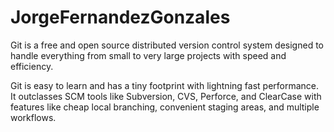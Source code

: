 # JorgeFernandezGonzales
Git is a free and open source distributed version control system designed to handle everything from small to very large projects with speed and efficiency. 

Git is easy to learn and has a tiny footprint with lightning fast performance. It outclasses SCM tools like Subversion, CVS, Perforce, and ClearCase with features like cheap local branching, convenient staging areas, and multiple workflows. 

